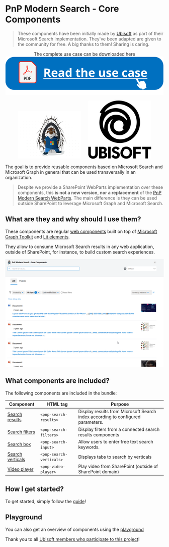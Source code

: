 # PnP Modern Search - Core Components

> These components have been initially made by [Ubisoft](https://www.ubisoft.com/) as part of their Microsoft Search implementation. They've been adapted are given to the community for free. A big thanks to them! Sharing is caring.

   <p align="center">
      The complete use case can be downloaded here
      <a href="https://microsoft-search.github.io/pnp-modern-search-core-components/assets/ubisoft_microsoft-search-implementation_use_case.pdf" target="_blank"><img src="./docs/assets/read_btn.svg"/></a>
   </p>


<p align="center">
   <img alt="PnP Logo"src="./docs/assets/pnp.png"/>&nbsp;&nbsp;&nbsp;&nbsp;&nbsp;&nbsp;<picture><source media="(prefers-color-scheme: dark)" srcset="./docs/assets/ubisoft_stacked_logo_white.png"><source media="(prefers-color-scheme: light)" srcset="./docs/assets/ubisoft_stacked_logo_black.png"><img alt="Ubisoft Logo" src="./docs/assets/ubisoft_stacked_logo_black.png"/></picture>
</p>

The goal is to provide reusable components based on Microsoft Search and Microsoft Graph in general that can be used transversally in an organization.

> Despite we provide a SharePoint WebParts implementation over these components, this **is not a new version, nor a replacement** of the [PnP Modern Search WebParts](https://github.com/microsoft-search/pnp-modern-search). The main difference is they can be used outside SharePoint to leverage Microsoft Graph and Microsoft Search.

## What are they and why should I use them?

These components are regular [web components](https://developer.mozilla.org/en-US/docs/Web/Web_Components) built on top of [Microsoft Graph Toolkit](https://learn.microsoft.com/en-us/graph/toolkit/overview) and [Lit elements](https://lit.dev/docs/).

They allow to consume Microsoft Search results in any web application, outside of SharePoint, for instance, to build custom search experiences.

<p align="center">
   <img src="./docs/assets/components.png"/>
</p>

## What components are included?

The following components are included in the bundle:

| Component | HTML tag | Purpose |
| --------- | -------- | ------- |
| [Search results](https://azpnpmodernsearchcoresto.z9.web.core.windows.net/latest/index.html?path=/docs/components-search-search-results--usage-query) | `<pnp-search-results>` | Display results from Microsoft Search index according to configured parameters. |
| [Search filters](https://azpnpmodernsearchcoresto.z9.web.core.windows.net/latest/index.html?path=/docs/components-search-search-filters--usage) | `<pnp-search-filters>` | Display filters from a connected search results components |
| [Search box](https://azpnpmodernsearchcoresto.z9.web.core.windows.net/latest/index.html?path=/docs/components-search-search-box--usage) | `<pnp-search-input>` | Allow users to enter free text search keywords.
| [Search verticals](https://azpnpmodernsearchcoresto.z9.web.core.windows.net/latest/index.html?path=/docs/components-search-search-verticals--usage) | `<pnp-search-verticals>`  | Displays tabs to search by verticals |
| [Video player](https://azpnpmodernsearchcoresto.z9.web.core.windows.net/latest/index.html?path=/docs/components-misc-video-player--usage) | `<pnp-video-player>`  | Play video from SharePoint (outside of SharePoint domain) |

##  How I get started?

To get started, simply follow the [guide](https://microsoft-search.github.io/pnp-modern-search-core-components/development/getting_started/)!

## Playground

You can also get an overview of components using the [playground](https://azpnpmodernsearchcoresto.z9.web.core.windows.net/latest/index.html?path=/docs/introduction-getting-started--docs)

Thank you to all [Ubisoft members who participate to this project](https://microsoft-search.github.io/pnp-modern-search-core-components/thanks/)!